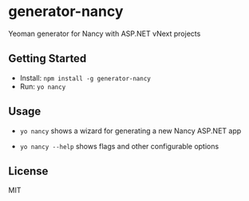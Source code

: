 # generator-nancy

Yeoman generator for Nancy with ASP.NET vNext projects

## Getting Started

- Install: `npm install -g generator-nancy`
- Run: `yo nancy`

## Usage

* `yo nancy` shows a wizard for generating a new Nancy ASP.NET app

* `yo nancy --help` shows flags and other configurable options

## License

MIT
